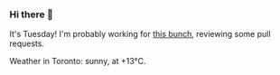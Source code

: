 ### Hi there :wave:

It's Tuesday! I'm probably working for [this bunch](https://github.com/kohofinancial), reviewing some pull requests.

Weather in Toronto: sunny, at +13°C.
